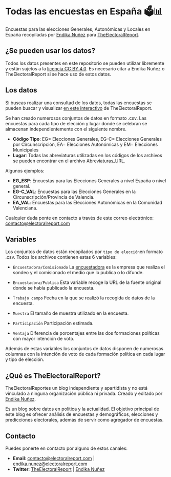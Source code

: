 # Todas las encuestas en España 🗳️📊

Encuestas para las elecciones Generales, Autonómicas y Locales en España recopiladas por [Endika Nuñez](https://twitter.com/endikasatu) para [TheElectoralReport](https://electoralreport.com).

## ¿Se pueden usar los datos?

Todos los datos presentes en este repositorio se pueden utilizar libremente y están sujetos a la [licencia CC BY 4.0](https://creativecommons.org/licenses/by/4.0/deed.es). Es necesario citar a Endika Nuñez o TheElectoralReport si se hace uso de estos datos. 

## Los datos

Si buscas realizar una consultad de los datos, todas las encuestas se pueden buscar y visualizar [en este interactivo](https://www.electoralreport.com/encuestas/) de TheElectoralReport.

Se han creado numerosos conjuntos de datos en formato .csv. Las encuestas para cada tipo de elección y lugar donde se celebran se almacenan independientemente con el siguiente nombre.

- **Código Tipo**: EG= Elecciones Generales, EG-C= Elecciones Generales por Circunscripción, EA= Elecciones Autonómicas y EM= Elecciones Municipales
- **Lugar**: Todas las abreviaturas utilizadas en los códigos de los archivos se pueden encontrar en el archivo Abreviaturas_URL.

Algunos ejemplos:

- **EG_ESP**: Encuestas para las Elecciones Generales a nivel España o nivel general.
- **EG-C_VAL**: Encuestas para las Elecciones Generales en la Circunscripción/Provincia de Valencia.
- **EA_VAL**: Encuestas para las Elecciones Autonómicas en la Comunidad Valenciana.

Cualquier duda ponte en contacto a través de este correo electrónico: [contacto@electoralreport.com](mailto:contacto@electoralreport.com)

## Variables

Los conjuntos de datos están recopilados por `tipo de elección`en formato .csv. Todos los archivos contienen estas 6 variables:

- `Encuestadora/Comisionado` La [encuestadora](https://electoralreport.com/ranking-encuestadoras) es la empresa que realiza el sondeo y el comisionado el medio que lo publica o lo difunde.

- `Encuestadora/Publica` Esta variable recoge la URL de la fuente original donde se había publicado la encuesta.

- `Trabajo campo` Fecha en la que se realizó la recogida de datos de la encuesta.

- `Muestra` El tamaño de muestra utilizado en la encuesta.

- `Participación` Participación estimada.

- `Ventaja` Diferencia de porcentajes entre las dos formaciones políticas con mayor intención de voto.

Además de estas variables los conjuntos de datos disponen de numerosas columnas con la intención de voto de cada formación política en cada lugar y tipo de elección.

## ¿Qué es TheElectoralReport?

TheElectoralReportes un blog independiente y apartidista y no está vinculado a ninguna organización pública ni privada. Creado y editado por [Endika Nuñez](https://twitter.com/endikasatu).

Es un blog sobre datos en política y la actualidad. El objetivo principal de este blog es ofrecer análisis de encuestas y demográficos, elecciones y predicciones electorales, además de servir como agregador de encuestas.

## Contacto

Puedes ponerte en contacto por alguno de estos canales:

- **Email**: [contacto@electoralreport.com](mailto:contacto@electoralreport.com) | [endika.nunez@electoralreport.com](mailto:endika.nunez@electoralreport.com)
- **Twitter**: [TheElectoralReport](https://twitter.com/TheElectoralRep) | [Endika Nuñez](https://twitter.com/endikasatu)



